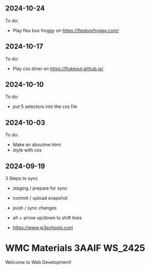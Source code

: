  ## 2024-10-24
 To do:
 - Play flex box froggy on https://flexboxfroggy.com/

 ## 2024-10-17
 To do:

 - Play css diner on https://flukeout.github.io/

 ## 2024-10-10
 To do:

 - put 5 selectors into the css file

 ## 2024-10-03
 To do:

 - Make an aboutme.html
 - style with css

## 2024-09-19
 3 Steps to sync

 - staging  / prepare for sync
 - commit   / upload snapshot
 - push     / sync changes
 - alt + arrow up/down to shift lines

 - https://www.w3schools.com

 # WMC Materials 3AAIF WS_2425

Welcome to Web Development!
